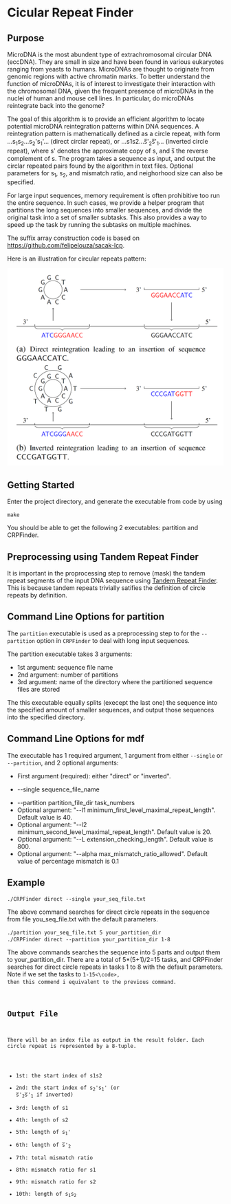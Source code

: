 # Cicular Repeat Finder

## Purpose

MicroDNA is the most abundent type of extrachromosomal circular DNA (eccDNA). They are small in size and have been found in various eukaryotes ranging from yeasts to humans. MicroDNAs are thought to originate from genomic regions with active chromatin marks. To better understand the function of microDNAs, it is of interest to investigate their interaction with the chromosomal DNA, given the frequent presence of microDNAs in the nuclei of human and mouse cell lines. In particular, do microDNAs reintegrate back into the genome?

The goal of this algorithm is to provide an efficient algorithm to locate potential microDNA reintegration patterns within DNA sequences. A reintegration pattern is mathematically defined as a circle repeat, with form ...s<sub>1</sub>s<sub>2</sub>...s<sub>2</sub>'s<sub>1</sub>'... (direct circlar repeat), or ...s1s2...s̅'<sub>2</sub>s̅'<sub>1</sub>... (inverted circle repeat), where s' denotes the approximate copy of s, and s̅ the reverse complement of s. The program takes a sequence as input, and output the circlar repeated pairs found by the algorithm in text files. Optional parameters for s<sub>1</sub>, s<sub>2</sub>, and mismatch ratio, and neighorhood size can also be specified. 

For large input sequences, memory requirement is often prohibitive too run the entire sequence. In such cases, we provide a helper program that partitions the long sequences into smaller sequences, and divide the original task into a set of smaller subtasks. This also provides a way to speed up the task by running the subtasks on multiple machines. 

The suffix array construction code is based on https://github.com/felipelouza/sacak-lcp.

Here is an illustration for circular repeats pattern:

<img src="reintegration.png" alt="drawing" width="600"/>




## Getting Started

Enter the project directory, and generate the executable from code by using 
```
make
```
You should be able to get the following 2 executables: partition and CRPFinder.

## Preprocessing using Tandem Repeat Finder
It is important in the proprocessing step to remove (mask) the tandem repeat segments of the input DNA sequence using [Tandem Repeat Finder](https://github.com/Benson-Genomics-Lab/TRF). This is because tandem repeats trivially satifies the definition of circle repeats by definition. 

## Command Line Options for partition
The <code>partition</code> executable is used as a preprocessing step to for the <code>--partition</code> option in <code>CRPFinder</code> to deal with long input sequences. 

The partition executable takes 3 arguments:
* 1st argument: sequence file name
* 2nd argument: number of partitions 
* 3rd argument: name of the directory where the partitioned sequence files are stored

The this executable equally splits (execept the last one) the sequence into the specified amount of smaller sequences, and output those sequences into the specified directory.

## Command Line Options for mdf

The executable has 1 required argument, 1 argument from either <code>--single</code> or <code>--partition</code>, and 2 optional arguments:
* First argument (required): either "direct" or "inverted". 
<!---
If "direct", then the program will search direct circle repeats (of form "...s1s2...s2s1..."); if "reversed", the program will search reversed circle repeats (of form "...s1s2...s1^(-1)s2^(-1)...").
-->

* --single sequence_file_name 
<!---
The file should contain the DNA sequence in which you search the circle repeats; note that any characters that are not A, T, C, G are filtered out in the preprocessing.
-->
* --partition partition_file_dir task_numbers
* Optional argument: "--l1 minimum_first_level_maximal_repeat_length". Default value is 40.
* Optional argument: "--l2 minimum_second_level_maximal_repeat_length". Default value is 20.
* Optional argument: "--L extension_checking_length". Default value is 800.
* Optional argument: "--alpha max_mismatch_ratio_allowed". Default value of percentage mismatch is 0.1

## Example
```
./CRPFinder direct --single your_seq_file.txt 
```

The above command searches for direct circle repeats in the sequence from file you_seq_file.txt with the default parameters.

```
./partition your_seq_file.txt 5 your_partition_dir
./CRPFinder direct --partition your_partition_dir 1-8
```

The above commands searches the sequence into 5 parts and output them to your_partition_dir. There are a total of 5*(5+1)/2=15 tasks, and CRPFinder searches for direct circle repeats in tasks 1 to 8 with the default parameters. Note if we set the tasks to <code>1-15<\code>, then this commend i equivalent to the previous command.  



## Output File
There will be an index file as output in the result folder. Each circle repeat is represented by a 8-tuple.
* 1st: the start index of s1s2
* 2nd: the start index of s<sub>2</sub>'s<sub>1</sub>' (or s̅'<sub>2</sub>s̅'<sub>1</sub> if inverted)
* 3rd: length of s1 
* 4th: length of s2
* 5th: length of s<sub>1</sub>'
* 6th: length of s̅'<sub>2</sub>
* 7th: total mismatch ratio
* 8th: mismatch ratio for s1
* 9th: mismatch ratio for s2
* 10th: length of s<sub>1</sub>s<sub>2</sub>


